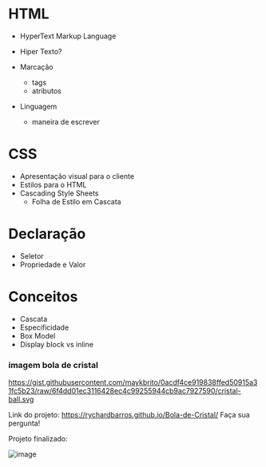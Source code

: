 # HTML
- HyperText Markup Language

- Hiper Texto?
- Marcação
  - tags
  - atributos
- Linguagem
  - maneira de escrever

# CSS

- Apresentação visual para o cliente
- Estilos para o HTML
- Cascading Style Sheets
  - Folha de Estilo em Cascata

# Declaração
- Seletor
- Propriedade e Valor

# Conceitos
- Cascata
- Especificidade
- Box Model
- Display block vs inline



### imagem bola de cristal
https://gist.githubusercontent.com/maykbrito/0acdf4ce919838ffed50915a31fc5b23/raw/6f4dd01ec3116428ec4c99255944cb9ac7927590/cristal-ball.svg


Link do projeto: https://rychardbarros.github.io/Bola-de-Cristal/
Faça sua pergunta!



Projeto finalizado:

![image](https://user-images.githubusercontent.com/106812762/192071465-1b437aac-67f2-488f-9412-0069e3db46d3.PNG)




